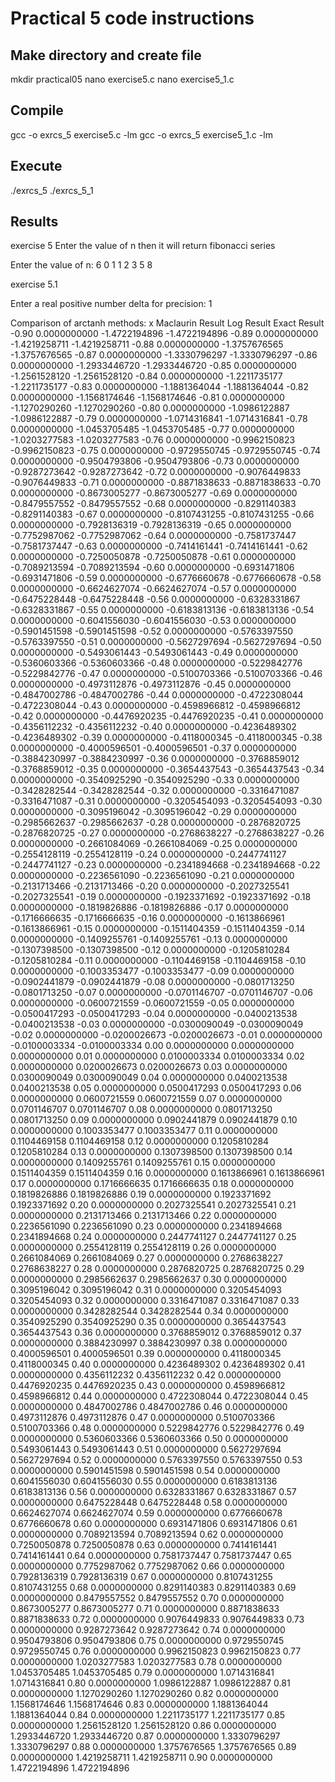 # Practical 5 code instructions
## Make directory and create file
mkdir practical05
nano exercise5.c
nano exercise5_1.c


## Compile

gcc -o exrcs_5 exercise5.c -lm
gcc -o exrcs_5 exercise5_1.c -lm

## Execute

./exrcs_5
./exrcs_5_1

## Results
exercise 5 
Enter the value of n then it will return fibonacci series

Enter the value of n: 6
0 1 1 2 3 5 8

exercise 5.1

Enter a real positive number delta for precision: 1

Comparison of arctanh methods:
x          Maclaurin Result     Log Result           Exact Result
-0.90      0.0000000000         -1.4722194896        -1.4722194896
-0.89      0.0000000000         -1.4219258711        -1.4219258711
-0.88      0.0000000000         -1.3757676565        -1.3757676565
-0.87      0.0000000000         -1.3330796297        -1.3330796297
-0.86      0.0000000000         -1.2933446720        -1.2933446720
-0.85      0.0000000000         -1.2561528120        -1.2561528120
-0.84      0.0000000000         -1.2211735177        -1.2211735177
-0.83      0.0000000000         -1.1881364044        -1.1881364044
-0.82      0.0000000000         -1.1568174646        -1.1568174646
-0.81      0.0000000000         -1.1270290260        -1.1270290260
-0.80      0.0000000000         -1.0986122887        -1.0986122887
-0.79      0.0000000000         -1.0714316841        -1.0714316841
-0.78      0.0000000000         -1.0453705485        -1.0453705485
-0.77      0.0000000000         -1.0203277583        -1.0203277583
-0.76      0.0000000000         -0.9962150823        -0.9962150823
-0.75      0.0000000000         -0.9729550745        -0.9729550745
-0.74      0.0000000000         -0.9504793806        -0.9504793806
-0.73      0.0000000000         -0.9287273642        -0.9287273642
-0.72      0.0000000000         -0.9076449833        -0.9076449833
-0.71      0.0000000000         -0.8871838633        -0.8871838633
-0.70      0.0000000000         -0.8673005277        -0.8673005277
-0.69      0.0000000000         -0.8479557552        -0.8479557552
-0.68      0.0000000000         -0.8291140383        -0.8291140383
-0.67      0.0000000000         -0.8107431255        -0.8107431255
-0.66      0.0000000000         -0.7928136319        -0.7928136319
-0.65      0.0000000000         -0.7752987062        -0.7752987062
-0.64      0.0000000000         -0.7581737447        -0.7581737447
-0.63      0.0000000000         -0.7414161441        -0.7414161441
-0.62      0.0000000000         -0.7250050878        -0.7250050878
-0.61      0.0000000000         -0.7089213594        -0.7089213594
-0.60      0.0000000000         -0.6931471806        -0.6931471806
-0.59      0.0000000000         -0.6776660678        -0.6776660678
-0.58      0.0000000000         -0.6624627074        -0.6624627074
-0.57      0.0000000000         -0.6475228448        -0.6475228448
-0.56      0.0000000000         -0.6328331867        -0.6328331867
-0.55      0.0000000000         -0.6183813136        -0.6183813136
-0.54      0.0000000000         -0.6041556030        -0.6041556030
-0.53      0.0000000000         -0.5901451598        -0.5901451598
-0.52      0.0000000000         -0.5763397550        -0.5763397550
-0.51      0.0000000000         -0.5627297694        -0.5627297694
-0.50      0.0000000000         -0.5493061443        -0.5493061443
-0.49      0.0000000000         -0.5360603366        -0.5360603366
-0.48      0.0000000000         -0.5229842776        -0.5229842776
-0.47      0.0000000000         -0.5100703366        -0.5100703366
-0.46      0.0000000000         -0.4973112876        -0.4973112876
-0.45      0.0000000000         -0.4847002786        -0.4847002786
-0.44      0.0000000000         -0.4722308044        -0.4722308044
-0.43      0.0000000000         -0.4598966812        -0.4598966812
-0.42      0.0000000000         -0.4476920235        -0.4476920235
-0.41      0.0000000000         -0.4356112232        -0.4356112232
-0.40      0.0000000000         -0.4236489302        -0.4236489302
-0.39      0.0000000000         -0.4118000345        -0.4118000345
-0.38      0.0000000000         -0.4000596501        -0.4000596501
-0.37      0.0000000000         -0.3884230997        -0.3884230997
-0.36      0.0000000000         -0.3768859012        -0.3768859012
-0.35      0.0000000000         -0.3654437543        -0.3654437543
-0.34      0.0000000000         -0.3540925290        -0.3540925290
-0.33      0.0000000000         -0.3428282544        -0.3428282544
-0.32      0.0000000000         -0.3316471087        -0.3316471087
-0.31      0.0000000000         -0.3205454093        -0.3205454093
-0.30      0.0000000000         -0.3095196042        -0.3095196042
-0.29      0.0000000000         -0.2985662637        -0.2985662637
-0.28      0.0000000000         -0.2876820725        -0.2876820725
-0.27      0.0000000000         -0.2768638227        -0.2768638227
-0.26      0.0000000000         -0.2661084069        -0.2661084069
-0.25      0.0000000000         -0.2554128119        -0.2554128119
-0.24      0.0000000000         -0.2447741127        -0.2447741127
-0.23      0.0000000000         -0.2341894668        -0.2341894668
-0.22      0.0000000000         -0.2236561090        -0.2236561090
-0.21      0.0000000000         -0.2131713466        -0.2131713466
-0.20      0.0000000000         -0.2027325541        -0.2027325541
-0.19      0.0000000000         -0.1923371692        -0.1923371692
-0.18      0.0000000000         -0.1819826886        -0.1819826886
-0.17      0.0000000000         -0.1716666635        -0.1716666635
-0.16      0.0000000000         -0.1613866961        -0.1613866961
-0.15      0.0000000000         -0.1511404359        -0.1511404359
-0.14      0.0000000000         -0.1409255761        -0.1409255761
-0.13      0.0000000000         -0.1307398500        -0.1307398500
-0.12      0.0000000000         -0.1205810284        -0.1205810284
-0.11      0.0000000000         -0.1104469158        -0.1104469158
-0.10      0.0000000000         -0.1003353477        -0.1003353477
-0.09      0.0000000000         -0.0902441879        -0.0902441879
-0.08      0.0000000000         -0.0801713250        -0.0801713250
-0.07      0.0000000000         -0.0701146707        -0.0701146707
-0.06      0.0000000000         -0.0600721559        -0.0600721559
-0.05      0.0000000000         -0.0500417293        -0.0500417293
-0.04      0.0000000000         -0.0400213538        -0.0400213538
-0.03      0.0000000000         -0.0300090049        -0.0300090049
-0.02      0.0000000000         -0.0200026673        -0.0200026673
-0.01      0.0000000000         -0.0100003334        -0.0100003334
0.00       0.0000000000         0.0000000000         0.0000000000
0.01       0.0000000000         0.0100003334         0.0100003334
0.02       0.0000000000         0.0200026673         0.0200026673
0.03       0.0000000000         0.0300090049         0.0300090049
0.04       0.0000000000         0.0400213538         0.0400213538
0.05       0.0000000000         0.0500417293         0.0500417293
0.06       0.0000000000         0.0600721559         0.0600721559
0.07       0.0000000000         0.0701146707         0.0701146707
0.08       0.0000000000         0.0801713250         0.0801713250
0.09       0.0000000000         0.0902441879         0.0902441879
0.10       0.0000000000         0.1003353477         0.1003353477
0.11       0.0000000000         0.1104469158         0.1104469158
0.12       0.0000000000         0.1205810284         0.1205810284
0.13       0.0000000000         0.1307398500         0.1307398500
0.14       0.0000000000         0.1409255761         0.1409255761
0.15       0.0000000000         0.1511404359         0.1511404359
0.16       0.0000000000         0.1613866961         0.1613866961
0.17       0.0000000000         0.1716666635         0.1716666635
0.18       0.0000000000         0.1819826886         0.1819826886
0.19       0.0000000000         0.1923371692         0.1923371692
0.20       0.0000000000         0.2027325541         0.2027325541
0.21       0.0000000000         0.2131713466         0.2131713466
0.22       0.0000000000         0.2236561090         0.2236561090
0.23       0.0000000000         0.2341894668         0.2341894668
0.24       0.0000000000         0.2447741127         0.2447741127
0.25       0.0000000000         0.2554128119         0.2554128119
0.26       0.0000000000         0.2661084069         0.2661084069
0.27       0.0000000000         0.2768638227         0.2768638227
0.28       0.0000000000         0.2876820725         0.2876820725
0.29       0.0000000000         0.2985662637         0.2985662637
0.30       0.0000000000         0.3095196042         0.3095196042
0.31       0.0000000000         0.3205454093         0.3205454093
0.32       0.0000000000         0.3316471087         0.3316471087
0.33       0.0000000000         0.3428282544         0.3428282544
0.34       0.0000000000         0.3540925290         0.3540925290
0.35       0.0000000000         0.3654437543         0.3654437543
0.36       0.0000000000         0.3768859012         0.3768859012
0.37       0.0000000000         0.3884230997         0.3884230997
0.38       0.0000000000         0.4000596501         0.4000596501
0.39       0.0000000000         0.4118000345         0.4118000345
0.40       0.0000000000         0.4236489302         0.4236489302
0.41       0.0000000000         0.4356112232         0.4356112232
0.42       0.0000000000         0.4476920235         0.4476920235
0.43       0.0000000000         0.4598966812         0.4598966812
0.44       0.0000000000         0.4722308044         0.4722308044
0.45       0.0000000000         0.4847002786         0.4847002786
0.46       0.0000000000         0.4973112876         0.4973112876
0.47       0.0000000000         0.5100703366         0.5100703366
0.48       0.0000000000         0.5229842776         0.5229842776
0.49       0.0000000000         0.5360603366         0.5360603366
0.50       0.0000000000         0.5493061443         0.5493061443
0.51       0.0000000000         0.5627297694         0.5627297694
0.52       0.0000000000         0.5763397550         0.5763397550
0.53       0.0000000000         0.5901451598         0.5901451598
0.54       0.0000000000         0.6041556030         0.6041556030
0.55       0.0000000000         0.6183813136         0.6183813136
0.56       0.0000000000         0.6328331867         0.6328331867
0.57       0.0000000000         0.6475228448         0.6475228448
0.58       0.0000000000         0.6624627074         0.6624627074
0.59       0.0000000000         0.6776660678         0.6776660678
0.60       0.0000000000         0.6931471806         0.6931471806
0.61       0.0000000000         0.7089213594         0.7089213594
0.62       0.0000000000         0.7250050878         0.7250050878
0.63       0.0000000000         0.7414161441         0.7414161441
0.64       0.0000000000         0.7581737447         0.7581737447
0.65       0.0000000000         0.7752987062         0.7752987062
0.66       0.0000000000         0.7928136319         0.7928136319
0.67       0.0000000000         0.8107431255         0.8107431255
0.68       0.0000000000         0.8291140383         0.8291140383
0.69       0.0000000000         0.8479557552         0.8479557552
0.70       0.0000000000         0.8673005277         0.8673005277
0.71       0.0000000000         0.8871838633         0.8871838633
0.72       0.0000000000         0.9076449833         0.9076449833
0.73       0.0000000000         0.9287273642         0.9287273642
0.74       0.0000000000         0.9504793806         0.9504793806
0.75       0.0000000000         0.9729550745         0.9729550745
0.76       0.0000000000         0.9962150823         0.9962150823
0.77       0.0000000000         1.0203277583         1.0203277583
0.78       0.0000000000         1.0453705485         1.0453705485
0.79       0.0000000000         1.0714316841         1.0714316841
0.80       0.0000000000         1.0986122887         1.0986122887
0.81       0.0000000000         1.1270290260         1.1270290260
0.82       0.0000000000         1.1568174646         1.1568174646
0.83       0.0000000000         1.1881364044         1.1881364044
0.84       0.0000000000         1.2211735177         1.2211735177
0.85       0.0000000000         1.2561528120         1.2561528120
0.86       0.0000000000         1.2933446720         1.2933446720
0.87       0.0000000000         1.3330796297         1.3330796297
0.88       0.0000000000         1.3757676565         1.3757676565
0.89       0.0000000000         1.4219258711         1.4219258711
0.90       0.0000000000         1.4722194896         1.4722194896



